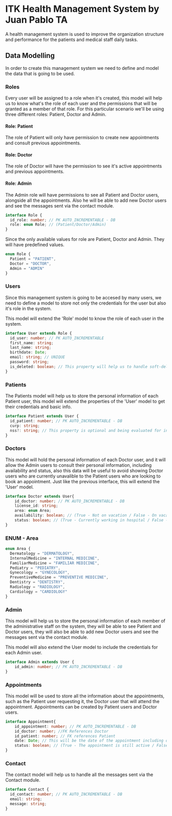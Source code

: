 # ITK Health Management System by Juan Pablo TA

A health management system is used to improve the organization structure and performance for the patients and medical staff daily tasks.

## Data Modelling

In order to create this management system we need to define and model the data that is going to be used.

### Roles

Every user will be assigned to a role when it's created, this model will help us to know what's the role of each user and the permissions that will be granted as a member of that role. For this particular scenario we'll be using three different roles: Patient, Doctor and Admin. 

#### Role: Patient
The role of Patient will only have permission to create new appointments and consult previous appointments. 

#### Role: Doctor
The role of Doctor will have the permission to see it's active appointments and previous appointments. 

#### Role: Admin
The Admin role will have permissions to see all Patient and Doctor users, alongside all the appointments. Also he will be able to add new Doctor users and see the messages sent via the contact module.

```ts
interface Role {
  id_role: number; // PK AUTO_INCREMENTABLE - DB
  role: enum Role; // (Patient/Doctor/Admin)
}
```

Since the only available values for role are Patient, Doctor and Admin. They will have predefined values.

```ts
enum Role {
  Patient = "PATIENT",
  Doctor = "DOCTOR",
  Admin = "ADMIN"
}
```

### Users

Since this management system is going to be accesed by many users, we need to define a model to store not only the credentials for the user but also it's role in the system.

This model will extend the 'Role' model to know the role of each user in the system.

```ts
interface User extends Role {
  id_user: number; // PK AUTO_INCREMENTABLE
  first_name: string;
  last_name: string;
  birthdate: Date;
  email: string; // UNIQUE
  password: string;
  is_deleted: boolean; // This property will help us to handle soft-deletes
}
```

### Patients

The Patients model will help us to store the personal information of each Patient user, this model will extend the properties of the 'User' model to get their credentials and basic info.

```ts
interface Patient extends User {
  id_patient: number; // PK AUTO_INCREMENTABLE - DB
  curp: string;
  nss?: string; // This property is optional and being evaluated for inclusion
}
```

### Doctors

This model will hold the personal information of each Doctor user, and it will allow the Admin users to consult their personal information, including availability and status, also this data will be useful to avoid showing Doctor users who are currently unavalible to the Patient users who are looking to book an appointment. Just like the previous interface, this will extend the 'User' model. 

```ts
interface Doctor extends User{
    id_doctor: number; // PK AUTO_INCREMENTABLE - DB
    license_id: string;
    area: enum Area; 
    availability: boolean; // (True - Not on vacation / False - On vacation or Day Off)
    status: boolean; // (True - Currently working in hospital / False - No longer working in hospital)
}
```

### ENUM - Area
```ts
enum Area {
  Dermatology = "DERMATOLOGY",
  InternalMedicine = "INTERNAL MEDICINE",
  FamiliarMedicine = "FAMILIAR MEDICINE",
  Pediatry = "PEDIATRY",
  Gynecology = "GYNECOLOGY",
  PreventiveMedicine = "PREVENTIVE MEDICINE",
  Dentistry = "DENTISTRY",
  Radiology = "RADIOLOGY",
  Cardiology = "CARDIOLOGY"  
}
```

### Admin

This model will help us to store the personal information of each member of the administrative staff on the system, they will be able to see Patient and Doctor users, they will also be able to add new Doctor users and see the messages sent via the contact module.

This model will also extend the User model to include the credentials for each Admin user.

```ts
interface Admin extends User {
    id_admin: number; // PK AUTO_INCREMENTABLE - DB
}
```

### Appointments

This model will be used to store all the information about the appointments, such as the Patient user requesting it, the Doctor user that will attend the appointment. Appointments can be created by Patient users and Doctor users.

```ts
interface Appointment{
    id_appointment: number; // PK AUTO_INCREMENTABLE - DB
    id_doctor: number; //FK References Doctor
    id_patient: number; // FK references Patient
    date: Date; // This will be the date of the appointment including date and time
    status: boolean; // (True - The appointment is still active / False - The appointment was completed or canceled)
}
```

### Contact

The contact model will help us to handle all the messages sent via the Contact module.

```ts
interface Contact {
  id_contact: number; // PK AUTO_INCREMENTABLE - DB
  email: string;
  message: string; 
}
```
